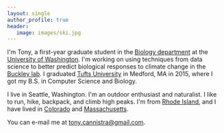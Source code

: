 ```yaml
---
layout: single
author_profile: true
header:
   image: images/ski.jpg
---
```



I'm Tony, a first-year graduate student in the [Biology department](http://www.biology.washington.edu/) at the [University of Washington](http://www.washington.edu). I'm working on using techniques from data science to better predict biological responses to climate change in the [Buckley lab](http://faculty.washington.edu/lbuckley). I graduated [Tufts University](http://www.tufts.edu) in Medford, MA in 2015, where I got my B.S. in Computer Science and Biology. 

I live in Seattle, Washington. I'm an outdoor enthusiast and naturalist. I like to run, hike, backpack, and climb high peaks. I'm from [Rhode Island](https://en.wikipedia.org/wiki/Rhode_island), and I have lived in [Colorado](https://en.wikipedia.org/wiki/Aspen,_Colorado) and [Massachusetts](https://en.wikipedia.org/wiki/Somerville,_Massachusetts   ).

You can e-mail me at [tony.cannistra@gmail.com](mailto:tony.cannistra@gmail.com).
